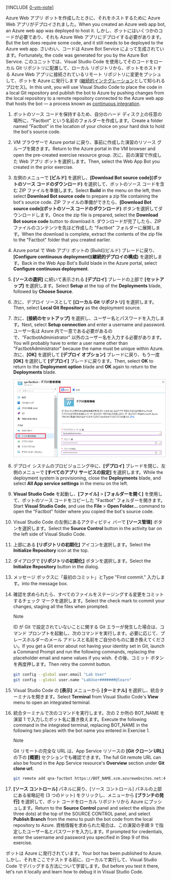 [!INCLUDE [0-vm-note](0-vm-note.md)]

<span data-ttu-id="b11a9-101">Azure Web アプリ ボットを作成したときに、それをホストするために Azure Web アプリがデプロイされました。</span><span class="sxs-lookup"><span data-stu-id="b11a9-101">When you created an Azure web app bot, an Azure web app was deployed to host it.</span></span> <span data-ttu-id="b11a9-102">しかし、ボットにはいくつかのコードが必要であり、それも Azure Web アプリにデプロイする必要があります。</span><span class="sxs-lookup"><span data-stu-id="b11a9-102">But the bot does require some code, and it still needs to be deployed to the Azure web app.</span></span> <span data-ttu-id="b11a9-103">さいわい、コードは Azure Bot Service によって生成されています。</span><span class="sxs-lookup"><span data-stu-id="b11a9-103">Fortunately, the code was generated for you by the Azure Bot Service.</span></span> <span data-ttu-id="b11a9-104">このユニットでは、Visual Studio Code を使用してそのコードをローカル Git リポジトリに配置して、ローカル リポジトリから、ボットをホストする Azure Web アプリに接続されているリモート リポジトリに変更をプッシュして、ボットを Azure に発行します ([継続的インテグレーション](https://wikipedia.org/wiki/Continuous_integration)として知られるプロセス)。</span><span class="sxs-lookup"><span data-stu-id="b11a9-104">In this unit, you will use Visual Studio Code to place the code in a local Git repository and publish the bot to Azure by pushing changes from the local repository to a remote repository connected to the Azure web app that hosts the bot — a process known as [continuous integration](https://wikipedia.org/wiki/Continuous_integration).</span></span>

1. <span data-ttu-id="b11a9-105">ボットのソース コードを保持するため、自分のハード ディスク上の任意の場所に、"Factbot" という名前のフォルダーを作成します。</span><span class="sxs-lookup"><span data-stu-id="b11a9-105">Create a folder named "Factbot" in the location of your choice on your hard disk to hold the bot's source code.</span></span>

1. <span data-ttu-id="b11a9-106">VM ブラウザーで Azure portal に戻り、事前に作成した演習のリソース グループを開きます。</span><span class="sxs-lookup"><span data-stu-id="b11a9-106">Return to the Azure portal in the VM browser and open the pre-created exercise resource group.</span></span> <span data-ttu-id="b11a9-107">次に、前の演習で作成した Web アプリ ボットを選択します。</span><span class="sxs-lookup"><span data-stu-id="b11a9-107">Then, select the Web App Bot you created in the prior exercise.</span></span>

1. <span data-ttu-id="b11a9-108">左側のメニューで **[ビルド]** を選択し、**[Download Bot source code]\(ボットのソース コードのダウンロード\)** を選択して、ボットのソース コードを含む ZIP ファイルを準備します。</span><span class="sxs-lookup"><span data-stu-id="b11a9-108">Select **Build** in the menu on the left, then select **Download Bot source code** to prepare a zip file containing the bot's source code.</span></span> <span data-ttu-id="b11a9-109">ZIP ファイルの準備ができたら、**[Download Bot source code]\(ボットのソース コードのダウンロード\)** ボタンを選択してダウンロードします。</span><span class="sxs-lookup"><span data-stu-id="b11a9-109">Once the zip file is prepared, select the **Download Bot source code** button to download it.</span></span> <span data-ttu-id="b11a9-110">ダウンロードが完了したら、ZIP ファイルのコンテンツを先ほど作成した "Factbot" フォルダーに展開します。</span><span class="sxs-lookup"><span data-stu-id="b11a9-110">When the download is complete, extract the contents of the zip file to the "Factbot" folder that you created earlier.</span></span>

1. <span data-ttu-id="b11a9-111">Azure portal で Web アプリ ボットの [Build]\(ビルド\) ブレードに戻り、**[Configure continuous deployment]\(継続的デプロイの構成\)** を選択します。</span><span class="sxs-lookup"><span data-stu-id="b11a9-111">Back in the Web App Bot's Build blade in the Azure portal, select **Configure continuous deployment**.</span></span>

1. <span data-ttu-id="b11a9-112">**[ソースの選択]** に続いて表示される **[デプロイ]** ブレードの上部で **[セットアップ]** を選択します。</span><span class="sxs-lookup"><span data-stu-id="b11a9-112">Select **Setup** at the top of the **Deployments** blade, followed by **Choose Source**.</span></span>

1. <span data-ttu-id="b11a9-113">次に、デプロイ ソースとして **[ローカル Git リポジトリ]** を選択します。</span><span class="sxs-lookup"><span data-stu-id="b11a9-113">Then, select **Local Git Repository** as the deployment source.</span></span>

1. <span data-ttu-id="b11a9-114">次に、**[接続のセットアップ]** を選択し、ユーザー名とパスワードを入力します。</span><span class="sxs-lookup"><span data-stu-id="b11a9-114">Next, select **Setup connection** and enter a username and password.</span></span> <span data-ttu-id="b11a9-115">ユーザー名は Azure 内で一意である必要があるので、"FactbotAdministrator" 以外のユーザー名を入力する必要があります。</span><span class="sxs-lookup"><span data-stu-id="b11a9-115">You will probably have to enter a user name other than "FactbotAdministrator" because the name must be unique within Azure.</span></span> <span data-ttu-id="b11a9-116">次に、**[OK]** を選択して **[デプロイ オプション]** ブレードに戻り、もう一度 **[OK]** を選択して **[デプロイ]** ブレードに戻ります。</span><span class="sxs-lookup"><span data-stu-id="b11a9-116">Then, select **OK** to return to the **Deployment option** blade and **OK** again to return to the **Deployments** blade.</span></span>

    ![新しいボットが表示された Azure portal のスクリーンショット。App Service ブレードに表示された [デプロイ資格情報] 画面。[デプロイ資格情報] メニュー項目と[保存] ボタンが強調表示されています。](../media/4-portal-enter-ci-creds.png)

1. <span data-ttu-id="b11a9-118">デプロイ システムのプロビジョニング中に、**[デプロイ]** ブレードを閉じ、左側のメニューで **[すべてのアプリ サービスの設定]** を選択します。</span><span class="sxs-lookup"><span data-stu-id="b11a9-118">While the deployment system is provisioning, close the **Deployments** blade, and select **All App service settings** in the menu on the left.</span></span>

1. <span data-ttu-id="b11a9-119">**Visual Studio Code** を起動し、**[ファイル]** > **[フォルダーを開く]** を使用して、ボットのソース コードをコピーした "Factbot" フォルダーを開きます。</span><span class="sxs-lookup"><span data-stu-id="b11a9-119">Start **Visual Studio Code**, and use the **File** > **Open Folder...** command to open the "Factbot" folder where you copied the bot's source code.</span></span>

1. <span data-ttu-id="b11a9-120">Visual Studio Code の左側にあるアクティビティ バーで **[ソース管理]** ボタンを選択します。</span><span class="sxs-lookup"><span data-stu-id="b11a9-120">Select the **Source Control** button in the activity bar on the left side of Visual Studio Code.</span></span>

1. <span data-ttu-id="b11a9-121">上部にある **[リポジトリの初期化]** アイコンを選択します。</span><span class="sxs-lookup"><span data-stu-id="b11a9-121">Select the **Initialize Repository** icon at the top.</span></span>

1. <span data-ttu-id="b11a9-122">ダイアログで **[リポジトリの初期化]** ボタンを選択します。</span><span class="sxs-lookup"><span data-stu-id="b11a9-122">Select the **Initialize Repository** button in the dialog.</span></span>

1. <span data-ttu-id="b11a9-123">メッセージ ボックスに「最初のコミット」と</span><span class="sxs-lookup"><span data-stu-id="b11a9-123">Type "First commit."</span></span> <span data-ttu-id="b11a9-124">入力します。</span><span class="sxs-lookup"><span data-stu-id="b11a9-124">into the message box.</span></span>

1. <span data-ttu-id="b11a9-125">確認を求められたら、すべてのファイルをステージングする変更をコミットするチェック マークを選択します。</span><span class="sxs-lookup"><span data-stu-id="b11a9-125">Select the check mark to commit your changes, staging all the files when prompted.</span></span>

    > [!NOTE]
    > <span data-ttu-id="b11a9-126">ID が Git で設定されていないことに関する Git エラーが発生した場合は、コマンド プロンプトを起動し、次のコマンドを実行します。必要に応じて、プレースホルダーのメール アドレスと名前をご自分のものに置き換えてください。</span><span class="sxs-lookup"><span data-stu-id="b11a9-126">If you get a Git error about not having your identity set in Git, launch a Command Prompt and run the following commands, replacing the placeholder email and name values if you wish.</span></span> <span data-ttu-id="b11a9-127">その後、コミット ボタンを再度押します。</span><span class="sxs-lookup"><span data-stu-id="b11a9-127">Then retry the commit button.</span></span>
    >
    > ```bash
    > git config --global user.email "Lab User"
    > git config --global user.name "LabUser#######@learn"
    > ```

1. <span data-ttu-id="b11a9-128">Visual Studio Code の **[表示]** メニューから **[ターミナル]** を選択し、統合ターミナルを開きます。</span><span class="sxs-lookup"><span data-stu-id="b11a9-128">Select **Terminal** from Visual Studio Code's **View** menu to open an integrated terminal.</span></span>

1. <span data-ttu-id="b11a9-129">統合ターミナルで次のコマンドを実行します。次の 2 か所の BOT_NAME を演習 1 で入力したボット名に置き換えます。</span><span class="sxs-lookup"><span data-stu-id="b11a9-129">Execute the following command in the integrated terminal, replacing BOT_NAME in the following two places with the bot name you entered in Exercise 1.</span></span>

    > [!NOTE]
    > <span data-ttu-id="b11a9-130">Git リモートの完全な URL は、App Service リソースの **[Git クローン URL]** の下の **[概要]** セクションでも確認できます。</span><span class="sxs-lookup"><span data-stu-id="b11a9-130">The full Git remote URL can also be found in the App Service resource's **Overview** section under **Git clone url**.</span></span>

    ```bash
    git remote add qna-factbot https://BOT_NAME.scm.azurewebsites.net:443/BOT_NAME.git
    ```

1. <span data-ttu-id="b11a9-131">**[ソース コントロール]** パネルに戻り、[ソース コントロール] パネルの上部にある省略記号 (3 つのドット) をクリックし、メニューから **[ブランチの発行]** を選択して、ボット コードをローカル リポジトリから Azure にプッシュします。</span><span class="sxs-lookup"><span data-stu-id="b11a9-131">Return to the **Source Control** panel and select the ellipsis (the three dots) at the top of the SOURCE CONTROL panel, and select **Publish Branch** from the menu to push the bot code from the local repository to Azure.</span></span> <span data-ttu-id="b11a9-132">資格情報を求められた場合は、この演習の手順 9 で指定したユーザー名とパスワードを入力します。</span><span class="sxs-lookup"><span data-stu-id="b11a9-132">If prompted for credentials, enter the username and password you specified in Step 9 of this exercise.</span></span>

<span data-ttu-id="b11a9-133">ボットは Azure に発行されています。</span><span class="sxs-lookup"><span data-stu-id="b11a9-133">Your bot has been published to Azure.</span></span> <span data-ttu-id="b11a9-134">しかし、それをここでテストする前に、ローカルで実行して、Visual Studio Code でデバッグする方法について学習します。</span><span class="sxs-lookup"><span data-stu-id="b11a9-134">But before you test it there, let's run it locally and learn how to debug it in Visual Studio Code.</span></span>
